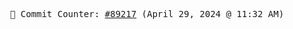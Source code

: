 <p align="center">
    <samp>
        📮 Commit Counter: <a href="https://github.com/Javascript-void0/Javascript-void0/commits/main">#89217</a> (April 29, 2024 @ 11:32 AM)
    </samp>
</p>